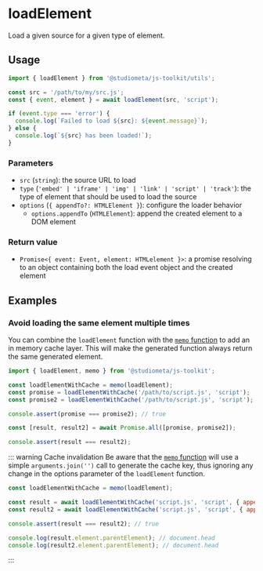 # loadElement

Load a given source for a given type of element.

## Usage

```js twoslash
import { loadElement } from '@studiometa/js-toolkit/utils';

const src = '/path/to/my/src.js';
const { event, element } = await loadElement(src, 'script');

if (event.type === 'error') {
  console.log(`Failed to load ${src}: ${event.message}`);
} else {
  console.log(`${src} has been loaded!`);
}
```

### Parameters

- `src` (`string`): the source URL to load
- `type` (`'embed' | 'iframe' | 'img' | 'link' | 'script' | 'track'`): the type of element that should be used to load the source
- `options` (`{ appendTo?: HTMLElement }`): configure the loader behavior
  - `options.appendTo` (`HTMLElement`): append the created element to a DOM element

### Return value

- `Promise<{ event: Event, element: HTMLelement }>`: a promise resolving to an object containing both the load event object and the created element

## Examples

### Avoid loading the same element multiple times

You can combine the `loadElement` function with the [`memo` function](/utils/memo.html) to add an in memory cache layer. This will make the generated function always return the same generated element.

```js twoslash
import { loadElement, memo } from '@studiometa/js-toolkit';

const loadElementWithCache = memo(loadElement);
const promise = loadElementWithCache('/path/to/script.js', 'script');
const promise2 = loadElementWithCache('/path/to/script.js', 'script');

console.assert(promise === promise2); // true

const [result, result2] = await Promise.all([promise, promise2]);

console.assert(result === result2);
```

::: warning Cache invalidation
Be aware that the [`memo` function](/utils/memo.html) will use a simple `arguments.join('')` call to generate the cache key, thus ignoring any change in the options parameter of the `loadElement` function.

```js twoslash
const loadElementWithCache = memo(loadElement);

const result = await loadElementWithCache('script.js', 'script', { appendTo: document.head });
const result2 = await loadElementWithCache('script.js', 'script', { appendTo: document.body });

console.assert(result === result2); // true

console.log(result.element.parentElement); // document.head
console.log(result2.element.parentElement); // document.head
```

:::
